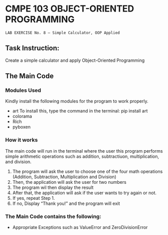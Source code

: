 # CMPE 103 OBJECT-ORIENTED PROGRAMMING
```
LAB EXERCISE No. 8 – Simple Calculator, OOP Applied
```

## Task Instruction:
Create a simple calculator and apply Object-Oriented Programming 

## The Main Code
### Modules Used
Kindly install the following modules for the program to work properly.
* art 
  To install this, type the command in the terminal: pip install art
* colorama
* Rich
* pyboxen

### How it works
The main code will run in the terminal where the user this program performs simple arithmetic operations such as addition, subtractiuon, multiplication, and division. 
1.  The program will ask the user to choose one of the four math operations (Addition, Subtraction, Multiplication and Division)
2.  Then, the application will ask the user for two numbers
3.  The program wil then display the result
4.  After that, the application will ask if the user wants to try again or not.
5.  If yes, repeat Step 1.
6.  If no, Display “Thank you!” and the program will exit 

### The Main Code contains the following:
* Appropriate Exceptions such as ValueError and ZeroDivisionError

